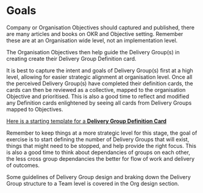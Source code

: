 # Goals 

Company or Organisation Objectives should captured and published, there are many articles and books on OKR and Objective setting. Remember these are at an Organisation wide level, not an implementation level.

The Organisation Objectives then help guide the Delivery Group(s) in creating create their Delivery Group Definition card.

It is best to capture the intent and goals of Delivery Group(s) first at a high level, allowing for easier strategic alignment at organisation level. Once all the perceived Delivery Group(s) have completed their definition cards, the cards can then be reviewed as a  collective, mapped to the organisation Objective and prioritised. This is also a good time to reflect and modified any Definition cards enlightened by seeing all cards from Delivery Groups mapped to Objectives.

[Here is a starting template for a **Delivery Group Definition Card**](FIXME)

Remember to keep things at a more strategic level for this stage, the goal of exercise is to start defining the number of Delivery Groups that will exist, things that might need to be stopped, and help provide the right focus. This is also a good time to think about dependancies of groups on each other, the less cross group dependancies the better for flow of work and delivery of outcomes.

Some guidelines of Delivery Group design and braking down the Delivery Group structure to a Team level is covered in the Org design section.